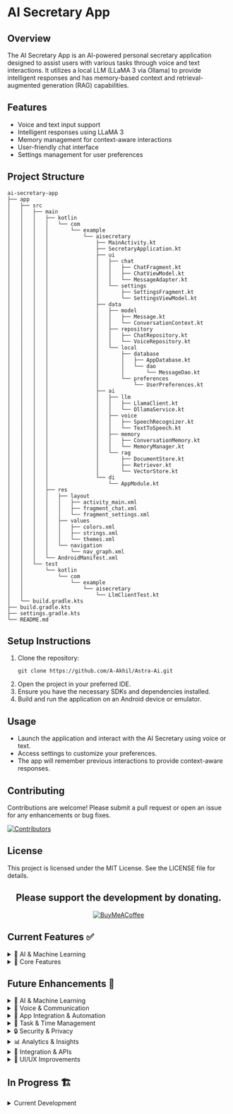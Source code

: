 # AI Secretary App

## Overview
The AI Secretary App is an AI-powered personal secretary application designed to assist users with various tasks through voice and text interactions. It utilizes a local LLM (LLaMA 3 via Ollama) to provide intelligent responses and has memory-based context and retrieval-augmented generation (RAG) capabilities.

## Features
- Voice and text input support
- Intelligent responses using LLaMA 3
- Memory management for context-aware interactions
- User-friendly chat interface
- Settings management for user preferences

## Project Structure
```
ai-secretary-app
├── app
│   ├── src
│   │   ├── main
│   │   │   ├── kotlin
│   │   │   │   └── com
│   │   │   │       └── example
│   │   │   │           └── aisecretary
│   │   │   │               ├── MainActivity.kt
│   │   │   │               ├── SecretaryApplication.kt
│   │   │   │               ├── ui
│   │   │   │               │   ├── chat
│   │   │   │               │   │   ├── ChatFragment.kt
│   │   │   │               │   │   ├── ChatViewModel.kt
│   │   │   │               │   │   └── MessageAdapter.kt
│   │   │   │               │   └── settings
│   │   │   │               │       ├── SettingsFragment.kt
│   │   │   │               │       └── SettingsViewModel.kt
│   │   │   │               ├── data
│   │   │   │               │   ├── model
│   │   │   │               │   │   ├── Message.kt
│   │   │   │               │   │   └── ConversationContext.kt
│   │   │   │               │   ├── repository
│   │   │   │               │   │   ├── ChatRepository.kt
│   │   │   │               │   │   └── VoiceRepository.kt
│   │   │   │               │   └── local
│   │   │   │               │       ├── database
│   │   │   │               │       │   ├── AppDatabase.kt
│   │   │   │               │       │   └── dao
│   │   │   │               │       │       └── MessageDao.kt
│   │   │   │               │       └── preferences
│   │   │   │               │           └── UserPreferences.kt
│   │   │   │               ├── ai
│   │   │   │               │   ├── llm
│   │   │   │               │   │   ├── LlamaClient.kt
│   │   │   │               │   │   └── OllamaService.kt
│   │   │   │               │   ├── voice
│   │   │   │               │   │   ├── SpeechRecognizer.kt
│   │   │   │               │   │   └── TextToSpeech.kt
│   │   │   │               │   ├── memory
│   │   │   │               │   │   ├── ConversationMemory.kt
│   │   │   │               │   │   └── MemoryManager.kt
│   │   │   │               │   └── rag
│   │   │   │               │       ├── DocumentStore.kt
│   │   │   │               │       ├── Retriever.kt
│   │   │   │               │       └── VectorStore.kt
│   │   │   │               └── di
│   │   │   │                   └── AppModule.kt
│   │   │   ├── res
│   │   │   │   ├── layout
│   │   │   │   │   ├── activity_main.xml
│   │   │   │   │   ├── fragment_chat.xml
│   │   │   │   │   └── fragment_settings.xml
│   │   │   │   ├── values
│   │   │   │   │   ├── colors.xml
│   │   │   │   │   ├── strings.xml
│   │   │   │   │   └── themes.xml
│   │   │   │   └── navigation
│   │   │   │       └── nav_graph.xml
│   │   │   └── AndroidManifest.xml
│   │   └── test
│   │       └── kotlin
│   │           └── com
│   │               └── example
│   │                   └── aisecretary
│   │                       └── LlmClientTest.kt
│   └── build.gradle.kts
├── build.gradle.kts
├── settings.gradle.kts
└── README.md
```

## Setup Instructions
1. Clone the repository:
   ```
   git clone https://github.com/A-Akhil/Astra-Ai.git
   ```
2. Open the project in your preferred IDE.
3. Ensure you have the necessary SDKs and dependencies installed.
4. Build and run the application on an Android device or emulator.

## Usage
- Launch the application and interact with the AI Secretary using voice or text.
- Access settings to customize your preferences.
- The app will remember previous interactions to provide context-aware responses.

## Contributing
Contributions are welcome! Please submit a pull request or open an issue for any enhancements or bug fixes.

[![Contributors](https://contrib.rocks/image?repo=A-Akhil/CertiMaster)](https://github.com/A-Akhil/CertiMaster/graphs/contributors)

## License
This project is licensed under the MIT License. See the LICENSE file for details.

<div align="center">

## Please support the development by donating.

[![BuyMeACoffee](https://img.shields.io/badge/Buy%20Me%20a%20Coffee-ffdd00?style=for-the-badge&logo=buy-me-a-coffee&logoColor=black)](https://buymeacoffee.com/aakhil)

</div>

## Current Features ✅

<details>
<summary>🤖 AI & Machine Learning</summary>

- **LLM Integration**
  - [x] LLaMA 3 integration via Ollama
  - [x] System prompt management
  - [x] Context-aware responses
  - [x] Error handling and retry logic

- **Memory System**
  - [x] Basic memory storage
  - [x] Memory detection from responses
  - [x] JSON memory extraction
  - [x] Memory cleanup

- **Voice Processing**
  - [x] Text-to-Speech
  - [x] Speech Recognition
  - [x] Wake word detection
  - [x] Background listening
</details>

<details>
<summary>📱 Core Features</summary>

- **User Interface**
  - [x] Chat interface
  - [x] Settings management
  - [x] Voice input/output
  - [x] Message history

- **System Integration**
  - [x] Background service
  - [x] Lifecycle management
  - [x] Model loading/unloading
  - [x] Error recovery
</details>

## Future Enhancements 🚀

<details>
<summary>🤖 AI & Machine Learning</summary>

- **Offline LLM Integration**
  - [ ] On-device model processing
  - [ ] Model quantization
  - [ ] Model download management
  - [ ] Fallback system

- **Enhanced Memory System**
  - [ ] Memory categories
  - [ ] Memory search
  - [ ] Memory expiration
  - [ ] Memory tags
  - [ ] Export/import feature

- **Learning & Adaptation**
  - [ ] User preference learning
  - [ ] Response style adaptation
  - [ ] Conversation history analysis
  - [ ] Pattern recognition
  - [ ] Behavior learning
</details>

<details>
<summary>🎤 Voice & Communication</summary>

- **Voice Improvements**
  - [ ] Multiple voice options
  - [ ] Voice activity detection
  - [ ] Background noise cancellation
  - [ ] Voice profiles
  - [ ] Voice command shortcuts

- **Messaging Integration**
  - [ ] WhatsApp integration
  - [ ] SMS integration
  - [ ] Telegram integration
  - [ ] Message scheduling
  - [ ] Message templates

- **Email Integration**
  - [ ] Gmail/Outlook integration
  - [ ] Email composition
  - [ ] Email reading
  - [ ] Email scheduling
  - [ ] Email categorization
</details>

<details>
<summary>📱 App Integration & Automation</summary>

- **System Integration**
  - [ ] Screen brightness control
  - [ ] Volume control
  - [ ] Bluetooth management
  - [ ] WiFi control
  - [ ] Battery optimization

- **App Control**
  - [ ] App launching
  - [ ] Settings management
  - [ ] Permissions management
  - [ ] Updates checking
  - [ ] Usage statistics

- **Quick Actions**
  - [ ] One-tap actions
  - [ ] Custom shortcuts
  - [ ] Gesture controls
  - [ ] Widget controls
  - [ ] Quick reply templates
</details>

<details>
<summary>📅 Task & Time Management</summary>

- **Calendar Integration**
  - [ ] Google Calendar integration
  - [ ] Meeting scheduling
  - [ ] Event reminders
  - [ ] Recurring events
  - [ ] Calendar sharing

- **Task Management**
  - [ ] Todo list integration
  - [ ] Task prioritization
  - [ ] Deadline tracking
  - [ ] Task sharing
  - [ ] Progress tracking
</details>

<details>
<summary>🔒 Security & Privacy</summary>

- **Access Control**
  - [ ] App-specific permissions
  - [ ] Data access controls
  - [ ] Integration permissions
  - [ ] Privacy settings
  - [ ] Security policies

- **Data Protection**
  - [ ] End-to-end encryption
  - [ ] Secure storage
  - [ ] Data backup
  - [ ] Data recovery
  - [ ] Privacy controls
</details>

<details>
<summary>📊 Analytics & Insights</summary>

- **Usage Tracking**
  - [ ] App usage statistics
  - [ ] Integration usage
  - [ ] Command frequency
  - [ ] Response times
  - [ ] Error rates

- **Performance Monitoring**
  - [ ] Battery usage
  - [ ] Memory usage
  - [ ] CPU usage
  - [ ] Network usage
  - [ ] Storage usage
</details>

<details>
<summary>🔄 Integration & APIs</summary>

- **Third-party Apps**
  - [ ] Slack integration
  - [ ] Microsoft Teams
  - [ ] Zoom integration
  - [ ] Trello integration
  - [ ] Jira integration

- **Cloud Services**
  - [ ] Google Drive
  - [ ] Dropbox
  - [ ] OneDrive
  - [ ] iCloud
  - [ ] Backup services
</details>

<details>
<summary>🎨 UI/UX Improvements</summary>

- **Customization**
  - [ ] Dark/light theme
  - [ ] Custom voice commands
  - [ ] Custom shortcuts
  - [ ] Custom templates
  - [ ] Custom workflows

- **Accessibility**
  - [ ] Voice control
  - [ ] Gesture control
  - [ ] Screen reader support
  - [ ] High contrast mode
  - [ ] Font size adjustment
</details>

## In Progress 🏗️

<details>
<summary>Current Development</summary>

- **Voice Improvements**
  - [x] Basic TTS implementation
  - [x] Basic Speech Recognition
  - [ ] Multiple voice options
  - [ ] Voice activity detection
  - [ ] Background noise cancellation

- **Memory System**
  - [x] Basic memory storage
  - [x] Memory detection
  - [ ] Memory categories
  - [ ] Memory search
  - [ ] Memory expiration

- **UI/UX**
  - [x] Basic chat interface
  - [x] Settings screen
  - [ ] Dark/light theme
  - [ ] Custom voice commands
  - [ ] Gesture controls
</details>
